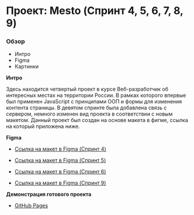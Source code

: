 # Проект: Mesto (Спринт 4, 5, 6, 7, 8, 9)

### Обзор
* Интро
* Figma
* Картинки

**Интро**

Здесь находится четвертый проект в курсе Веб-разработчик об интересных местах на территории России. В рамках которого впервые был применен JavaScript c принципами ООП и формы для изменения контента страницы. В девятом спринте была добавлена связь с сервером, немного изменен вид проекта в соответствии с новым макетом.
Данный проект был создан на основе макета в фигме, ссылка на который приложена ниже.

**Figma**

* [Ссылка на макет в Figma (Спринт 4)](https://www.figma.com/file/2cn9N9jSkmxD84oJik7xL7/JavaScript.-Sprint-4)

* [Ссылка на макет в Figma (Спринт 5)](https://www.figma.com/file/bjyvbKKJN2naO0ucURl2Z0/JavaScript.-Sprint-5)

* [Ссылка на макет в Figma (Спринт 6)](https://www.figma.com/file/kRVLKwYG3d1HGLvh7JFWRT/JavaScript.-Sprint-6)

* [Ссылка на макет в Figma (Спринт 9)](https://www.figma.com/file/PSdQFRHoxXJFs2FH8IXViF/JavaScript-9-sprint)

**Демонстрация готового проекта**

* [GitHub Pages](https://iraizyri.github.io/mesto/)
